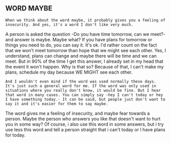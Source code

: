 ## WORD MAYBE


	When we think about the word maybe, it probably gives you a feeling of insecurity. And yes, it's a word I don't like very much.

A person is asked the question -Do you have time tomorrow, can we meet?- and answer is maybe. Maybe what?
	If you have plans for tomorrow or things you need to do, you can say it. It's ok. I'd rather count on the fact that we won't meet tomorrow than hope that we might see each other. Yes, I understand, plans can change and maybe there will be time and we can meet. But in 90% of the time I get this answer, I already set in my head that the event it won't happen. Why is that so? Because of that, I can't make my plans, schedule my day because WE MIGHT see each other.

 	And I wouldn't even mind if the word was used normally these days. It's just such a general word for me. If the word was only used in situations where you really don't know, it would be fine. But I hear that word in many cases. You can simply say -hey I can't today or hey I have something today.- It can be said, but people just don't want to say it and it's easier for them to say maybe.
The word gives me a feeling of insecurity, and maybe fear towards a person. Maybe the person who answers you like that doesn't want to hurt you in some way?
Of course, i also use this word in some answers, but i try use less this word and tell a person straight that i can't today or I have plans for today.

